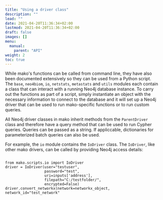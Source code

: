 ```yaml
---
title: "Using a driver class"
description: ""
lead: ""
date: 2021-04-20T11:36:34+02:00
lastmod: 2021-04-20T11:36:34+02:00
draft: false
images: []
menu: 
  manual:
    parent: "API"
weight: 2
toc: true
---
```


While mako's functions can be called from command line, they have also been documented extensively so they can be used from a Python script. The <code>base</code>, <code>neo4biom</code>, <code>io</code>, <code>netstats</code>, <code>metastats</code> and <code>utils</code> modules each contain a class that can interact with a running Neo4j database instance. To carry out the functions as part of a script, simply instantiate an object with the necessary information to connect to the database and it will set up a Neo4j driver that can be used to run mako-specific functions or to run custom queries. 

All Neo4j driver classes in mako inherit methods from the <code>ParentDriver</code> class and therefore have a query method that can be used to run Cypher queries. Queries can be passed as a string. If appliccable, dictionaries for parameterized batch queries can also be used. 

For example, the <code>io</code> module contains the <code>IoDriver</code> class. The <code>IoDriver</code>, like other mako drivers, can be called by providing Neo4j access details:

<pre>
<code>
from mako.scripts.io import IoDriver
driver = IoDriver(user="testuser", 
                  password="test",
                  uri=inputs['address'], 
                  filepath="C:/testfolder/",
                  encrypted=False)
driver.convert_networkx(network=networkx_object, network_id="test_network"
</code>
</pre>
 
